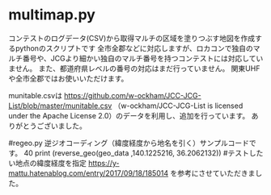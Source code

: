 # multimap.py
コンテストのログデータ(CSV)から取得マルチの区域を塗りつぶす地図を作成するpythonのスクリプトです
全市全郡などに対応しますが、ロカコンで独自のマルチ番号や、JCGより細かい独自のマルチ番号を持つコンテストには対応していません。
また、都道府県レベルの番号の対応はまだ行っていません。
関東UHFや全市全郡ではお使いいただけます。

munitable.csvは
https://github.com/w-ockham/JCC-JCG-List/blob/master/munitable.csv （w-ockham/JCC-JCG-List is licensed under the Apache License 2.0）のデータを利用し、追加を行っています。
ありがとうございました。

#regeo.py
逆ジオコーディング（緯度経度から地名を引く）サンプルコードです。
40 print (reverse_geo(geo_data ,140.1225216, 36.2062132)) #テストしたい地点の緯度経度を指定
https://y-mattu.hatenablog.com/entry/2017/09/18/185014 を参考にさせていただきました。


